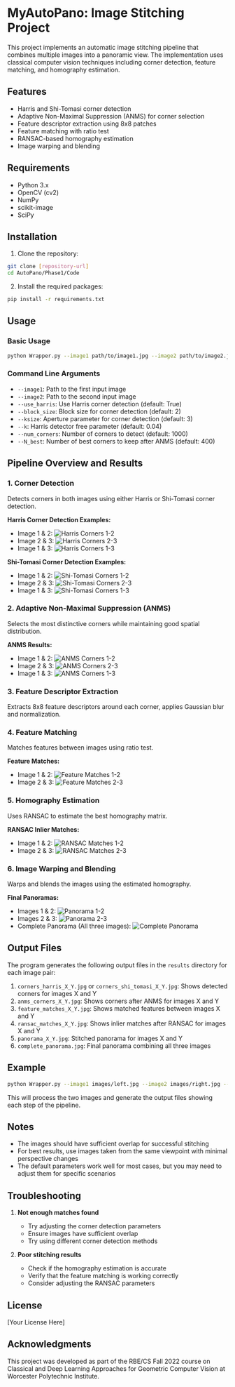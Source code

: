 # MyAutoPano: Image Stitching Project

This project implements an automatic image stitching pipeline that combines multiple images into a panoramic view. The implementation uses classical computer vision techniques including corner detection, feature matching, and homography estimation.

## Features

- Harris and Shi-Tomasi corner detection
- Adaptive Non-Maximal Suppression (ANMS) for corner selection
- Feature descriptor extraction using 8x8 patches
- Feature matching with ratio test
- RANSAC-based homography estimation
- Image warping and blending

## Requirements

- Python 3.x
- OpenCV (cv2)
- NumPy
- scikit-image
- SciPy

## Installation

1. Clone the repository:
```bash
git clone [repository-url]
cd AutoPano/Phase1/Code
```

2. Install the required packages:
```bash
pip install -r requirements.txt
```

## Usage

### Basic Usage

```bash
python Wrapper.py --image1 path/to/image1.jpg --image2 path/to/image2.jpg
```

### Command Line Arguments

- `--image1`: Path to the first input image
- `--image2`: Path to the second input image
- `--use_harris`: Use Harris corner detection (default: True)
- `--block_size`: Block size for corner detection (default: 2)
- `--ksize`: Aperture parameter for corner detection (default: 3)
- `--k`: Harris detector free parameter (default: 0.04)
- `--num_corners`: Number of corners to detect (default: 1000)
- `--N_best`: Number of best corners to keep after ANMS (default: 400)

## Pipeline Overview and Results

### 1. Corner Detection
Detects corners in both images using either Harris or Shi-Tomasi corner detection.

**Harris Corner Detection Examples:**
- Image 1 & 2:
![Harris Corners 1-2]([results/corners_harris_1_2.jpg](https://github.com/pvrohin/AutoPano/blob/master/Phase1/Code/Results/Train/Set1/corner_images_0.png))
- Image 2 & 3:
![Harris Corners 2-3]([results/corners_harris_2_3.jpg](https://github.com/pvrohin/AutoPano/blob/master/Phase1/Code/Results/Train/Set1/corner_images_1.png))
- Image 1 & 3:
![Harris Corners 1-3]([results/corners_harris_1_3.jpg](https://github.com/pvrohin/AutoPano/blob/master/Phase1/Code/Results/Train/Set1/corner_images_2.png))

**Shi-Tomasi Corner Detection Examples:**
- Image 1 & 2:
![Shi-Tomasi Corners 1-2](results/corners_shi_tomasi_1_2.jpg)
- Image 2 & 3:
![Shi-Tomasi Corners 2-3](results/corners_shi_tomasi_2_3.jpg)
- Image 1 & 3:
![Shi-Tomasi Corners 1-3](results/corners_shi_tomasi_1_3.jpg)

### 2. Adaptive Non-Maximal Suppression (ANMS)
Selects the most distinctive corners while maintaining good spatial distribution.

**ANMS Results:**
- Image 1 & 2:
![ANMS Corners 1-2]([results/anms_corners_1_2.jpg](https://github.com/pvrohin/AutoPano/blob/master/Phase1/Code/Results/Train/Set1/anms_images_0.png))
- Image 2 & 3:
![ANMS Corners 2-3]([results/anms_corners_2_3.jp](https://github.com/pvrohin/AutoPano/blob/master/Phase1/Code/Results/Train/Set1/anms_images_1.png)g)
- Image 1 & 3:
![ANMS Corners 1-3]([results/anms_corners_1_3.jpg](https://github.com/pvrohin/AutoPano/blob/master/Phase1/Code/Results/Train/Set1/anms_images_2.png))

### 3. Feature Descriptor Extraction
Extracts 8x8 feature descriptors around each corner, applies Gaussian blur and normalization.

### 4. Feature Matching
Matches features between images using ratio test.

**Feature Matches:**
- Image 1 & 2:
![Feature Matches 1-2]([results/feature_matches_1_2.jpg](https://github.com/pvrohin/AutoPano/blob/master/Phase1/Code/Results/Train/Set1/feature_matched_image_0.png))
- Image 2 & 3:
![Feature Matches 2-3]([results/feature_matches_2_3.jpg](https://github.com/pvrohin/AutoPano/blob/master/Phase1/Code/Results/Train/Set1/feature_matched_image_1.png))

### 5. Homography Estimation
Uses RANSAC to estimate the best homography matrix.

**RANSAC Inlier Matches:**
- Image 1 & 2:
![RANSAC Matches 1-2]([results/ransac_matches_1_2.jpg](https://github.com/pvrohin/AutoPano/blob/master/Phase1/Code/Results/Train/Set1/ransac_image_0.png))
- Image 2 & 3:
![RANSAC Matches 2-3]([results/ransac_matches_2_3.jpg](https://github.com/pvrohin/AutoPano/blob/master/Phase1/Code/Results/Train/Set1/ransac_image_1.png))

### 6. Image Warping and Blending
Warps and blends the images using the estimated homography.

**Final Panoramas:**
- Images 1 & 2:
![Panorama 1-2]([results/panorama_1_2.jpg](https://github.com/pvrohin/AutoPano/blob/master/Phase1/Code/Results/Train/Set1/pano_image_0.png))
- Images 2 & 3:
![Panorama 2-3]([results/panorama_2_3.jpg](https://github.com/pvrohin/AutoPano/blob/master/Phase1/Code/Results/Train/Set1/pano_image_1.png))
- Complete Panorama (All three images):
![Complete Panorama]([results/complete_panorama.jpg](https://github.com/pvrohin/AutoPano/blob/master/Phase1/Code/Results/Train/Set1/corner_images_1.png))

## Output Files

The program generates the following output files in the `results` directory for each image pair:

1. `corners_harris_X_Y.jpg` or `corners_shi_tomasi_X_Y.jpg`: Shows detected corners for images X and Y
2. `anms_corners_X_Y.jpg`: Shows corners after ANMS for images X and Y
3. `feature_matches_X_Y.jpg`: Shows matched features between images X and Y
4. `ransac_matches_X_Y.jpg`: Shows inlier matches after RANSAC for images X and Y
5. `panorama_X_Y.jpg`: Stitched panorama for images X and Y
6. `complete_panorama.jpg`: Final panorama combining all three images

## Example

```bash
python Wrapper.py --image1 images/left.jpg --image2 images/right.jpg --use_harris True
```

This will process the two images and generate the output files showing each step of the pipeline.

## Notes

- The images should have sufficient overlap for successful stitching
- For best results, use images taken from the same viewpoint with minimal perspective changes
- The default parameters work well for most cases, but you may need to adjust them for specific scenarios

## Troubleshooting

1. **Not enough matches found**
   - Try adjusting the corner detection parameters
   - Ensure images have sufficient overlap
   - Try using different corner detection methods

2. **Poor stitching results**
   - Check if the homography estimation is accurate
   - Verify that the feature matching is working correctly
   - Consider adjusting the RANSAC parameters

## License

[Your License Here]

## Acknowledgments

This project was developed as part of the RBE/CS Fall 2022 course on Classical and Deep Learning Approaches for Geometric Computer Vision at Worcester Polytechnic Institute.
